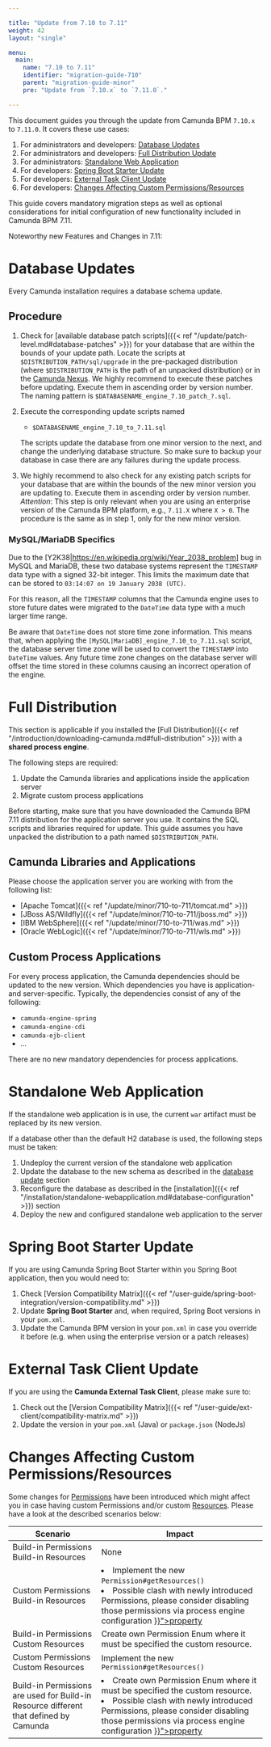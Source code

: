 ```yaml
---

title: "Update from 7.10 to 7.11"
weight: 42
layout: "single"

menu:
  main:
    name: "7.10 to 7.11"
    identifier: "migration-guide-710"
    parent: "migration-guide-minor"
    pre: "Update from `7.10.x` to `7.11.0`."

---
```


This document guides you through the update from Camunda BPM `7.10.x` to `7.11.0`. It covers these use cases:

1. For administrators and developers: [Database Updates](#database-updates)
2. For administrators and developers: [Full Distribution Update](#full-distribution)
3. For administrators: [Standalone Web Application](#standalone-web-application)
4. For developers: [Spring Boot Starter Update](#spring-boot-starter-update)
5. For developers: [External Task Client Update](#external-task-client-update)
6. For developers: [Changes Affecting Custom Permissions/Resources](#changes-affecting-custom-permissions-resources)

This guide covers mandatory migration steps as well as optional considerations for initial configuration of new functionality included in Camunda BPM 7.11.

Noteworthy new Features and Changes in 7.11:


# Database Updates

Every Camunda installation requires a database schema update.

## Procedure

1. Check for [available database patch scripts]({{< ref "/update/patch-level.md#database-patches" >}}) for your database that are within the bounds of your update path.
 Locate the scripts at `$DISTRIBUTION_PATH/sql/upgrade` in the pre-packaged distribution (where `$DISTRIBUTION_PATH` is the path of an unpacked distribution) or in the [Camunda Nexus](https://app.camunda.com/nexus/content/groups/public/org/camunda/bpm/distro/camunda-sql-scripts/).
 We highly recommend to execute these patches before updating. Execute them in ascending order by version number.
 The naming pattern is `$DATABASENAME_engine_7.10_patch_?.sql`.

2. Execute the corresponding update scripts named

    * `$DATABASENAME_engine_7.10_to_7.11.sql`

    The scripts update the database from one minor version to the next, and change the underlying database structure. So make sure to backup your database in case there are any failures during the update process.

3. We highly recommend to also check for any existing patch scripts for your database that are within the bounds of the new minor version you are updating to. Execute them in ascending order by version number. _Attention_: This step is only relevant when you are using an enterprise version of the Camunda BPM platform, e.g., `7.11.X` where `X > 0`. The procedure is the same as in step 1, only for the new minor version.

### MySQL/MariaDB Specifics

Due to the [Y2K38|https://en.wikipedia.org/wiki/Year_2038_problem] bug in MySQL and MariaDB, these two database systems represent the `TIMESTAMP` data type with a signed 32-bit integer. This limits the maximum date that can be stored to `03:14:07 on 19 January 2038 (UTC)`.

For this reason, all the `TIMESTAMP` columns that the Camunda engine uses to store future dates were migrated to the `DateTime` data type with a much larger time range.

Be aware that `DateTime` does not store time zone information. This means that, when applying the `[MySQL|MariaDB]_engine_7.10_to_7.11.sql` script, the database server time zone will be used to convert the `TIMESTAMP` into `DateTime` values. Any future time zone changes on the database server will offset the time stored in these columns causing an incorrect operation of the engine.

# Full Distribution

This section is applicable if you installed the [Full Distribution]({{< ref "/introduction/downloading-camunda.md#full-distribution" >}}) with a **shared process engine**.

The following steps are required:

1. Update the Camunda libraries and applications inside the application server
2. Migrate custom process applications

Before starting, make sure that you have downloaded the Camunda BPM 7.11 distribution for the application server you use. It contains the SQL scripts and libraries required for update. This guide assumes you have unpacked the distribution to a path named `$DISTRIBUTION_PATH`.

## Camunda Libraries and Applications

Please choose the application server you are working with from the following list:

* [Apache Tomcat]({{< ref "/update/minor/710-to-711/tomcat.md" >}})
* [JBoss AS/Wildfly]({{< ref "/update/minor/710-to-711/jboss.md" >}})
* [IBM WebSphere]({{< ref "/update/minor/710-to-711/was.md" >}})
* [Oracle WebLogic]({{< ref "/update/minor/710-to-711/wls.md" >}})

## Custom Process Applications

For every process application, the Camunda dependencies should be updated to the new version. Which dependencies you have is application- and server-specific. Typically, the dependencies consist of any of the following:

* `camunda-engine-spring`
* `camunda-engine-cdi`
* `camunda-ejb-client`
* ...

There are no new mandatory dependencies for process applications.

# Standalone Web Application

If the standalone web application is in use, the current `war` artifact must be replaced by its new version.

If a database other than the default H2 database is used, the following steps must be taken:

1. Undeploy the current version of the standalone web application
2. Update the database to the new schema as described in the [database update](#database-updates) section
3. Reconfigure the database as described in the [installation]({{< ref "/installation/standalone-webapplication.md#database-configuration" >}})
   section
4. Deploy the new and configured standalone web application to the server

# Spring Boot Starter Update

If you are using Camunda Spring Boot Starter within you Spring Boot application, then you would need to:

1. Check [Version Compatibility Matrix]({{< ref "/user-guide/spring-boot-integration/version-compatibility.md" >}})
2. Update **Spring Boot Starter** and, when required, Spring Boot versions in your `pom.xml`.
3. Update the Camunda BPM version in your `pom.xml` in case you override it before (e.g. when using the enterprise version or a patch releases)

# External Task Client Update

If you are using the **Camunda External Task Client**, please make sure to:

1. Check out the [Version Compatibility Matrix]({{< ref "/user-guide/ext-client/compatibility-matrix.md" >}})
2. Update the version in your `pom.xml` (Java) or `package.json` (NodeJs)

# Changes Affecting Custom Permissions/Resources

Some changes for [Permissions](https://docs.camunda.org/javadoc/camunda-bpm-platform/7.11/org/camunda/bpm/engine/authorization/Permissions.html) have been introduced which might affect you in case having custom Permissions and/or custom [Resources](https://docs.camunda.org/javadoc/camunda-bpm-platform/7.11/org/camunda/bpm/engine/authorization/Resources.html). Please have a look at the described scenarios below:

<table class="table desc-table">
  <thead>
    <tr>
      <th>Scenario</th>
      <th>Impact</th>
    <tr>
  </thead>
  <tbody>
    <tr>
      <td>Build-in Permissions <br>
          Build-in Resources</td>
      <td>None</td>
    </tr>
    <tr>
      <td>Custom Permissions <br>
          Build-in Resources</td>
      <td>
        <li>
          Implement the new <code>Permission#getResources()</code>
       </li>
       <li>
          Possible clash with newly introduced Permissions, please consider disabling those permissions via process engine configuration 
          <a href="{{< ref "/reference/deployment-descriptors/tags/process-engine.md#disabledPermissions">}}">property</a>
       </li>
      </td>
    </tr>
    <tr>
      <td>Build-in Permissions <br>
          Custom Resources</td>
      <td>Create own Permission Enum where it must be specified the custom resource.</td>
    </tr>
    <tr>
      <td>Custom Permissions <br>
          Custom Resources</td>
      <td>Implement the new <code>Permission#getResources()</code></td>
    </tr>
    <tr>
      <td>Build-in Permissions are used for Build-in Resource different that defined by Camunda</td>
      <td>
        <li>
          Create own Permission Enum where it must be specified the custom resource.
        </li>
        <li>
          Possible clash with newly introduced Permissions, please consider disabling those permissions via process engine configuration 
          <a href="{{< ref "/reference/deployment-descriptors/tags/process-engine.md#disabledPermissions">}}">property</a>
        </li>
      </td>
    </tr>
  </tbody>
</table>